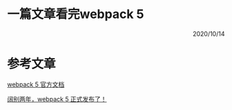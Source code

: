 一篇文章看完webpack 5
==========
 <div style="text-align: right">  2020/10/14 </div>

 # 参考文章
 [webpack 5 官方文档](https://webpack.docschina.org/migrate/5/)
 
 [阔别两年，webpack 5 正式发布了！
](https://www.w3cschool.cn/article/9d4ef8b61dad70)